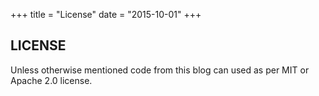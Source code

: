 +++
title = "License"
date = "2015-10-01"
+++

<div class="container">
  <div class="row">
    <div class="card">
      <div class="card-block">
        <h2 class="card-title">LICENSE</h2>
      </div>
      <div class="card-block">
        <p class="card-text">
          Unless otherwise mentioned code from this blog can used as per MIT or Apache 2.0 license.
        </p>
      </div>
    </div>
  </div>
</div>
